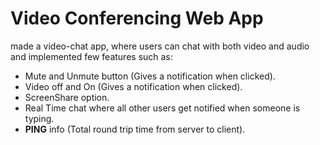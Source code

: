 # Video Conferencing Web App

 made a video-chat app, where users can chat with both video and audio and implemented few features such as:

* Mute and Unmute button (Gives a notification when clicked).
* Video off and On (Gives a notification when clicked).
* ScreenShare option.
* Real Time chat where all other users get notified when someone is typing.
* **PING** info (Total round trip time from server to client).








